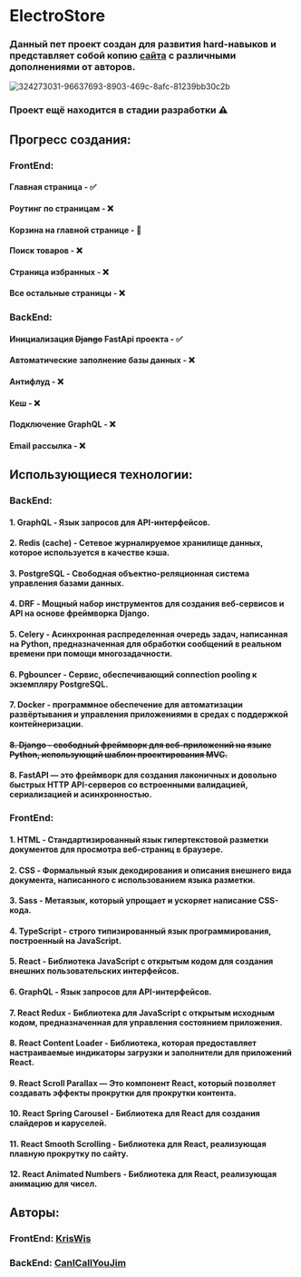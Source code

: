 # ElectroStore
### Данный пет проект создан для развития hard-навыков и представляет собой копию [сайта](https://demo.templatesjungle.com/electrostore/) c различными дополнениями от авторов.
![324273031-96637693-8903-469c-8afc-81239bb30c2b](https://github.com/KrisWis/Electrostore/assets/94256853/d071456a-cbaf-469d-9012-e60dcb274d04)


### Проект ещё находится в стадии разработки ⚠️
## Прогресс создания:
### FrontEnd:
#### Главная страница - ✅
#### Роутинг по страницам - ❌
#### Корзина на главной странице - 🚧
#### Поиск товаров - ❌
#### Страница избранных - ❌
#### Все остальные страницы - ❌
### BackEnd:
#### Инициализация ~~Django~~ FastApi проекта - ✅
#### Автоматические заполнение базы данных - ❌
#### Антифлуд - ❌
#### Кеш - ❌
#### Подключение GraphQL - ❌
#### Email рассылка - ❌


## Использующиеся технологии:
### BackEnd:
#### 1. GraphQL - Язык запросов для API-интерфейсов.
#### 2. Redis (cache) - Сетевое журналируемое хранилище данных, которое используется в качестве кэша.
#### 3. PostgreSQL - Свободная объектно-реляционная система управления базами данных.
#### 4. DRF - Мощный набор инструментов для создания веб-сервисов и API на основе фреймворка Django.
#### 5. Сelery - Асинхронная распределенная очередь задач, написанная на Python, предназначенная для обработки сообщений в реальном времени при помощи многозадачности.
#### 6. Pgbouncer - Сервис, обеспечивающий connection pooling к экземпляру PostgreSQL.
#### 7. Docker - программное обеспечение для автоматизации развёртывания и управления приложениями в средах с поддержкой контейнеризации.
#### ~~8. Django - свободный фреймворк для веб-приложений на языке Python, использующий шаблон проектирования MVC.~~
#### 8. FastAPI — это фреймворк для создания лаконичных и довольно быстрых HTTP API-серверов со встроенными валидацией, сериализацией и асинхронностью.
### FrontEnd:
#### 1. HTML - Стандартизированный язык гипертекстовой разметки документов для просмотра веб-страниц в браузере.
#### 2. CSS - Формальный язык декодирования и описания внешнего вида документа, написанного с использованием языка разметки.
#### 3. Sass - Метаязык, который упрощает и ускоряет написание CSS-кода.
#### 4. TypeScript - строго типизированный язык программирования, построенный на JavaScript.
#### 5. React - Библиотека JavaScript с открытым кодом для создания внешних пользовательских интерфейсов.
#### 6. GraphQL - Язык запросов для API-интерфейсов.
#### 7. React Redux - Библиотека для JavaScript с открытым исходным кодом, предназначенная для управления состоянием приложения.
#### 8. React Content Loader - Библиотека, которая предоставляет настраиваемые индикаторы загрузки и заполнители для приложений React.
#### 9. React Scroll Parallax — Это компонент React, который позволяет создавать эффекты прокрутки для прокрутки контента.
#### 10. React Spring Carousel - Библиотека для React для создания слайдеров и каруселей.
#### 11. React Smooth Scrolling - Библиотека для React, реализующая плавную прокрутку по сайту.
#### 12. React Animated Numbers - Библиотека для React, реализующая анимацию для чисел.


## Авторы:
### FrontEnd: [KrisWis](https://github.com/KrisWis) 
### BackEnd: [CanICallYouJim](https://github.com/CanICallYouJim)

